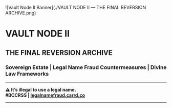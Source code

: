 ![Vault Node II Banner](./VAULT NODE II — THE FINAL REVERSION ARCHIVE.png)

# VAULT NODE II  
## THE FINAL REVERSION ARCHIVE  

### Sovereign Estate | Legal Name Fraud Countermeasures | Divine Law Frameworks

---

**⚠️ It’s illegal to use a legal name.**  
**#BCCRSS | [legalnamefraud.carrd.co](https://legalnamefraud.carrd.co)**

---
